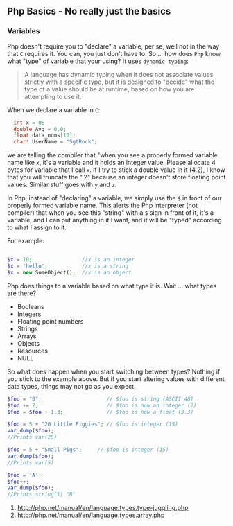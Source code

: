 ## Php Basics - No really just the basics

### Variables

Php doesn't require you to "declare" a variable, per se, well not in the way that `C` requires it.
You can, you just don't have to. So ... how does `Php` know what "type" of variable that your using?
It uses `dynamic typing`:

>A language has dynamic typing when it does not associate values strictly with a specific type, but it is designed to 
"decide" what the type of a value should be at runtime, based on how you are attempting to use it.

When we declare a variable in `C`:

```c++
  int x = 0;
  double Avg = 0.0;
  float data_nums[10];
  char* UserName = "SgtRock";
```

we are telling the compiler that "when you see a properly formed variable name like `x`, it's a variable and 
it holds an integer value. Please allocate 4 bytes for variable that I call `x`. If I try to stick a double
value in it (4.2), I know that you will truncate the ".2" because an integer doesn't store floating point
values. Similar stuff goes with `y` and `z`.

In Php, instead of "declaring" a variable, we simply use the `$` in front of our properly formed variable name. This
alerts the Php interpreter (not compiler) that when you see this "string" with a `$` sign in front of it, it's a
variable, and I can put anything in it I want, and it will be "typed" according to what I assign to it.

For example:

```php

$x = 10;                //x is an integer
$x = 'hello';           //x is a string
$x = new SomeObject();  //x is an object
```

Php does things to a variable based on what type it is. Wait ... what types are there?
- Booleans
- Integers
- Floating point numbers
- Strings
- Arrays
- Objects
- Resources
- NULL

So what does happen when you start switching between types? Nothing if you stick
to the example above. But if you start altering values with different data types,
things may not go as you expect.

```php
$foo = "0";                     // $foo is string (ASCII 48)
$foo += 2;                      // $foo is now an integer (2)
$foo = $foo + 1.3;              // $foo is now a float (3.3)

$foo = 5 + "20 Little Piggies"; // $foo is integer (15)
var_dump($foo);
//Prints var(25)

$foo = 5 + "Small Pigs";     // $foo is integer (15)
var_dump($foo);
//Prints var(5)

$foo = 'A';
$foo++;
var_dump($foo);
//Prints string(1) "B"
```


[1]: http://php.net/manual/en/language.types.type-juggling.php  "Juggling Types"
[2]: http://php.net/manual/en/language.types.array.php  "Php Arrays"

1. http://php.net/manual/en/language.types.type-juggling.php
2. http://php.net/manual/en/language.types.array.php
